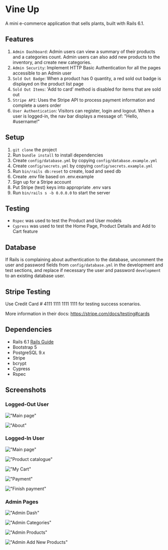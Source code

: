# Vine Up

A mini e-commerce application that sells plants, built with Rails 6.1.

## Features

1. `Admin Dashboard`: Admin users can view a summary of their products and a categories count. Admin users can also add new products to the inventory, and create new categories.
2. `Admin Security`: Implement HTTP Basic Authentication for all the pages accessible to an Admin user
3. `Sold Out Badge`: When a product has 0 quantity, a red sold out badge is displayed on the product list page
4. `Sold Out Items`: 'Add to card' method is disabled for items that are sold out
5. `Stripe API`: Uses the Stripe API to process payment information and complete a users order
6. `User Authentication`: Visitors can register, login and logout. When a user is logged-in, the nav bar displays a message of: "Hello, #username!"

## Setup

1. `git clone` the project
2. Run `bundle install` to install dependencies
3. Create `config/database.yml` by copying `config/database.example.yml`
4. Create `config/secrets.yml` by copying `config/secrets.example.yml`
5. Run `bin/rails db:reset` to create, load and seed db
6. Create .env file based on .env.example
7. Sign up for a Stripe account
8. Put Stripe (test) keys into appropriate .env vars
9. Run `bin/rails s -b 0.0.0.0` to start the server

## Testing

- `Rspec` was used to test the Product and User models
- `Cypress` was used to test the Home Page, Product Details and Add to Cart feature

## Database

If Rails is complaining about authentication to the database, uncomment the user and password fields from `config/database.yml` in the development and test sections, and replace if necessary the user and password `development` to an existing database user.

## Stripe Testing

Use Credit Card # 4111 1111 1111 1111 for testing success scenarios.

More information in their docs: <https://stripe.com/docs/testing#cards>

## Dependencies

- Rails 6.1 [Rails Guide](http://guides.rubyonrails.org/v6.1/)
- Bootstrap 5
- PostgreSQL 9.x
- Stripe
- bcrypt
- Cypress
- Rspec

## Screenshots

### Logged-Out User

!["Main page"](https://github.com/vorotyna/vine-up/blob/master/docs/home.png?raw=true)

!["About"](https://github.com/vorotyna/vine-up/blob/master/docs/about.png?raw=true)

### Logged-In User

!["Main page"](https://github.com/vorotyna/vine-up/blob/master/docs/logged-in-home.png?raw=true)

!["Product catalogue"](https://github.com/vorotyna/vine-up/blob/master/docs/catalogue.png?raw=true)

!["My Cart"](https://github.com/vorotyna/vine-up/blob/master/docs/my-cart.png?raw=true)

!["Payment"](https://github.com/vorotyna/vine-up/blob/master/docs/pay.png?raw=true)

!["Finish payment"](https://github.com/vorotyna/vine-up/blob/master/docs/finish-payment.png?raw=true)

### Admin Pages

!["Admin Dash"](https://github.com/vorotyna/vine-up/blob/master/docs/admin-dash.png?raw=true)

!["Admin Categories"](https://github.com/vorotyna/vine-up/blob/master/docs/admin-cat.png?raw=true)

!["Admin Products"](https://github.com/vorotyna/vine-up/blob/master/docs/admin-prod.png?raw=true)

!["Admin Add New Products"](https://github.com/vorotyna/vine-up/blob/master/docs/admin-add-prod.png?raw=true)
